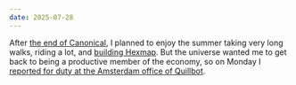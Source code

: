 ```yaml
---
date: 2025-07-28
---
```


After [the end of Canonical](/weeks/2664/), I planned to enjoy the summer taking very long walks, riding a lot, and [building Hexmap](/projects/hexmap/). But the universe wanted me to get back to being a productive member of the economy, so on Monday I [reported for duty at the Amsterdam office of Quillbot](/logs/events/2025-quillbot).
